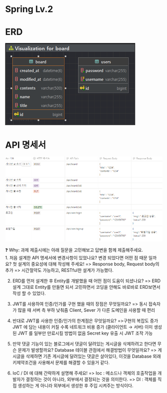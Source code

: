 
# Spring Lv.2

# ERD
![img.png](img.png)

# API 명세서
![img_2.png](img_2.png)

<aside>
❓ Why: 과제 제출시에는 아래 질문을 고민해보고 답변을 함께 제출해주세요.

</aside>
1. 처음 설계한 API 명세서에 변경사항이 있었나요?
   변경 되었다면 어떤 점 때문 일까요? 첫 설계의 중요성에 대해 작성해 주세요!
=> Response body, Request body의 추가
=> 시간절약도 가능하고, RESTful한 설계가 가능했다.

2. ERD를 먼저 설계한 후 Entity를 개발했을 때 어떤 점이 도움이 되셨나요?
=> ERD 설계 그대로 Entity를 만들면 되서 고민하면서 코딩을 안해도 바로바로 ERD보면서 작성 할 수 있었다.

3. JWT를 사용하여 인증/인가를 구현 했을 때의 장점은 무엇일까요?
=> 동시 접속자가 많을 때 서버 측 부하 낮춰줌
   Client, Sever 가 다른 도메인을 사용할 때 편리

4. 반대로 JWT를 사용한 인증/인가의 한계점은 무엇일까요?
=>구현의 복잡도 증가
   JWT 에 담는 내용이 커질 수록 네트워크 비용 증가 (클라이언트 → 서버)
   이미 생성된 JWT 를 일부만 만료시킬 방법이 없음
   Secret key 유출 시 JWT 조작 가능

5. 만약 댓글 기능이 있는 블로그에서 댓글이 달려있는 게시글을 삭제하려고 한다면 무슨 문제가 발생할까요? Database 테이블 관점에서 해결방법이 무엇일까요?
=> 게시글을 삭제하면 기존 게시글에 달려있는 댓글은 살아있다, 이것을 Database 외래키제약조건을 사용해서 문제를 해결할 수 있을거 같다.

6. IoC / DI 에 대해 간략하게 설명해 주세요!
=> Ioc : 메소드나 객체의 호출작업을 개발자가 결정하는 것이 아니라, 외부에서 결정되는 것을 의미한다. 
=> DI : 객체를 직접 생성하는 게 아니라 외부에서 생성한 후 주입 시켜주는 방식이다.
